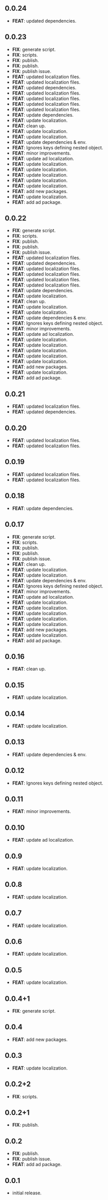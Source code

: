 ## 0.0.24

 - **FEAT**: updated dependencies.

## 0.0.23

 - **FIX**: generate script.
 - **FIX**: scripts.
 - **FIX**: publish.
 - **FIX**: publish.
 - **FIX**: publish issue.
 - **FEAT**: updated localization files.
 - **FEAT**: updated localization files.
 - **FEAT**: updated dependencies.
 - **FEAT**: updated localization files.
 - **FEAT**: updated localization files.
 - **FEAT**: updated localization files.
 - **FEAT**: updated localization files.
 - **FEAT**: update dependencies.
 - **FEAT**: update localization.
 - **FEAT**: clean up.
 - **FEAT**: update localization.
 - **FEAT**: update localization.
 - **FEAT**: update dependencies & env.
 - **FEAT**: Ignores keys defining nested object.
 - **FEAT**: minor improvements.
 - **FEAT**: update ad localization.
 - **FEAT**: update localization.
 - **FEAT**: update localization.
 - **FEAT**: update localization.
 - **FEAT**: update localization.
 - **FEAT**: update localization.
 - **FEAT**: add new packages.
 - **FEAT**: update localization.
 - **FEAT**: add ad package.

## 0.0.22

 - **FIX**: generate script.
 - **FIX**: scripts.
 - **FIX**: publish.
 - **FIX**: publish.
 - **FIX**: publish issue.
 - **FEAT**: updated localization files.
 - **FEAT**: updated dependencies.
 - **FEAT**: updated localization files.
 - **FEAT**: updated localization files.
 - **FEAT**: updated localization files.
 - **FEAT**: updated localization files.
 - **FEAT**: update dependencies.
 - **FEAT**: update localization.
 - **FEAT**: clean up.
 - **FEAT**: update localization.
 - **FEAT**: update localization.
 - **FEAT**: update dependencies & env.
 - **FEAT**: Ignores keys defining nested object.
 - **FEAT**: minor improvements.
 - **FEAT**: update ad localization.
 - **FEAT**: update localization.
 - **FEAT**: update localization.
 - **FEAT**: update localization.
 - **FEAT**: update localization.
 - **FEAT**: update localization.
 - **FEAT**: add new packages.
 - **FEAT**: update localization.
 - **FEAT**: add ad package.

## 0.0.21

 - **FEAT**: updated localization files.
 - **FEAT**: updated dependencies.

## 0.0.20

 - **FEAT**: updated localization files.
 - **FEAT**: updated localization files.

## 0.0.19

 - **FEAT**: updated localization files.
 - **FEAT**: updated localization files.

## 0.0.18

 - **FEAT**: update dependencies.

## 0.0.17

 - **FIX**: generate script.
 - **FIX**: scripts.
 - **FIX**: publish.
 - **FIX**: publish.
 - **FIX**: publish issue.
 - **FEAT**: clean up.
 - **FEAT**: update localization.
 - **FEAT**: update localization.
 - **FEAT**: update dependencies & env.
 - **FEAT**: Ignores keys defining nested object.
 - **FEAT**: minor improvements.
 - **FEAT**: update ad localization.
 - **FEAT**: update localization.
 - **FEAT**: update localization.
 - **FEAT**: update localization.
 - **FEAT**: update localization.
 - **FEAT**: update localization.
 - **FEAT**: add new packages.
 - **FEAT**: update localization.
 - **FEAT**: add ad package.

## 0.0.16

 - **FEAT**: clean up.

## 0.0.15

 - **FEAT**: update localization.

## 0.0.14

 - **FEAT**: update localization.

## 0.0.13

 - **FEAT**: update dependencies & env.

## 0.0.12

 - **FEAT**: Ignores keys defining nested object.

## 0.0.11

 - **FEAT**: minor improvements.

## 0.0.10

 - **FEAT**: update ad localization.

## 0.0.9

 - **FEAT**: update localization.

## 0.0.8

 - **FEAT**: update localization.

## 0.0.7

 - **FEAT**: update localization.

## 0.0.6

 - **FEAT**: update localization.

## 0.0.5

 - **FEAT**: update localization.

## 0.0.4+1

 - **FIX**: generate script.

## 0.0.4

 - **FEAT**: add new packages.

## 0.0.3

 - **FEAT**: update localization.

## 0.0.2+2

 - **FIX**: scripts.

## 0.0.2+1

 - **FIX**: publish.

## 0.0.2

 - **FIX**: publish.
 - **FIX**: publish issue.
 - **FEAT**: add ad package.

## 0.0.1

- initial release.
